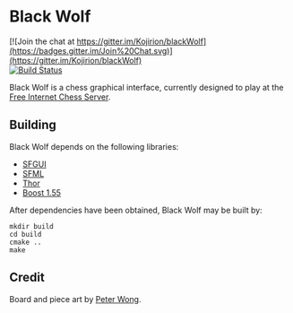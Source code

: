 # Black Wolf

[![Join the chat at https://gitter.im/Kojirion/blackWolf](https://badges.gitter.im/Join%20Chat.svg)](https://gitter.im/Kojirion/blackWolf)  
[![Build Status](https://drone.io/github.com/Kojirion/blackWolf/status.png)](https://drone.io/github.com/Kojirion/blackWolf/latest)

Black Wolf is a chess graphical interface, currently designed to play at the [Free Internet Chess Server](http://www.freechess.org).

## Building

Black Wolf depends on the following libraries:

- [SFGUI](https://github.com/TankOs/SFGUI)
- [SFML](https://github.com/SFML/SFML)
- [Thor](https://github.com/Bromeon/Thor)
- [Boost 1.55](http://www.boost.org)

After dependencies have been obtained, Black Wolf may be built by:

```
mkdir build
cd build
cmake ..
make
```
## Credit

Board and piece art by [Peter Wong](http://www.virtualpieces.net).


